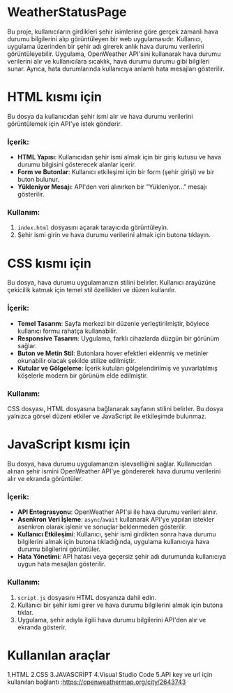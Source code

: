 # WeatherStatusPage
Bu proje, kullanıcıların girdikleri şehir isimlerine göre gerçek zamanlı hava durumu bilgilerini alıp görüntüleyen bir web uygulamasıdır. Kullanıcı, uygulama üzerinden bir şehir adı girerek anlık hava durumu verilerini görüntüleyebilir. Uygulama, OpenWeather API'sini kullanarak hava durumu verilerini alır ve kullanıcılara sıcaklık, hava durumu durumu gibi bilgileri sunar. Ayrıca, hata durumlarında kullanıcıya anlamlı hata mesajları gösterilir.

# HTML kısmı için 
Bu dosya da kullanıcıdan şehir ismi alır ve hava durumu verilerini görüntülemek için API'ye istek gönderir.

### İçerik:
- **HTML Yapısı**: Kullanıcıdan şehir ismi almak için bir giriş kutusu ve hava durumu bilgisini gösterecek alanlar içerir.
- **Form ve Butonlar**: Kullanıcı etkileşimi için bir form (şehir girişi) ve bir buton bulunur.
- **Yükleniyor Mesajı**: API'den veri alınırken bir "Yükleniyor..." mesajı gösterilir.

### Kullanım:
1. `index.html` dosyasını açarak tarayıcıda görüntüleyin.
2. Şehir ismi girin ve hava durumu verilerini almak için butona tıklayın.


# CSS kısmı için 
Bu dosya, hava durumu uygulamanızın stilini belirler. Kullanıcı arayüzüne çekicilik katmak için temel stil özellikleri ve düzen kullanılır.

### İçerik:
- **Temel Tasarım**: Sayfa merkezi bir düzenle yerleştirilmiştir, böylece kullanıcı formu rahatça kullanabilir.
- **Responsive Tasarım**: Uygulama, farklı cihazlarda düzgün bir görünüm sağlar.
- **Buton ve Metin Stil**: Butonlara hover efektleri eklenmiş ve metinler okunabilir olacak şekilde stilize edilmiştir.
- **Kutular ve Gölgeleme**: İçerik kutuları gölgelendirilmiş ve yuvarlatılmış köşelerle modern bir görünüm elde edilmiştir.

### Kullanım:
CSS dosyası, HTML dosyasına bağlanarak sayfanın stilini belirler. Bu dosya yalnızca görsel düzeni etkiler ve JavaScript ile etkileşimde bulunmaz.


# JavaScript kısmı için 
Bu dosya, hava durumu uygulamanızın işlevselliğini sağlar. Kullanıcıdan alınan şehir ismini OpenWeather API'ye göndererek hava durumu verilerini alır ve ekranda görüntüler.

### İçerik:
- **API Entegrasyonu**: OpenWeather API'si ile hava durumu verileri alınır.
- **Asenkron Veri İşleme**: `async`/`await` kullanarak API'ye yapılan istekler asenkron olarak işlenir ve sonuçlar beklenmeden gösterilir.
- **Kullanıcı Etkileşimi**: Kullanıcı, şehir ismi girdikten sonra hava durumu bilgilerini almak için butona tıkladığında, uygulama kullanıcıya hava durumu bilgilerini görüntüler.
- **Hata Yönetimi**: API hatası veya geçersiz şehir adı durumunda kullanıcıya uygun hata mesajları gösterilir.

### Kullanım:
1. `script.js` dosyasını HTML dosyanıza dahil edin.
2. Kullanıcı bir şehir ismi girer ve hava durumu bilgilerini almak için butona tıklar.
3. Uygulama, şehir adıyla ilgili hava durumu bilgilerini API'den alır ve ekranda gösterir.


# Kullanılan araçlar
1.HTML
2.CSS
3.JAVASCRİPT
4.Visual Studio Code
5.API key ve url için kullanılan bağlantı :https://openweathermap.org/city/2643743




